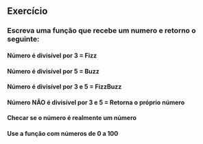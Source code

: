 ## Exercício 

### Escreva uma função que recebe um numero e retorno o seguinte:

#### Número é divisível por 3 = Fizz
#### Número é divisível por 5 = Buzz
#### Número é divisível por 3 e 5 = FizzBuzz
#### Número NÃO é divisível por 3 e 5 = Retorna o próprio número

#### Checar se o número é realmente um número
#### Use a função com números de 0 a 100